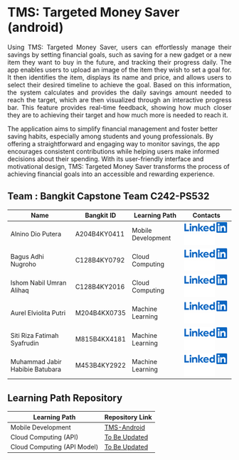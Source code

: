 # TMS: Targeted Money Saver (android)

<p align="justify">
Using TMS: Targeted Money Saver, users can effortlessly manage their savings by setting financial goals, such as saving for a new gadget or a new item they want to buy in the future, and tracking their progress daily. The app enables users to upload an image of the item they wish to set a goal for. It then identifies the item, displays its name and price, and allows users to select their desired timeline to achieve the goal. Based on this information, the system calculates and provides the daily savings amount needed to reach the target, which are then visualized through an interactive progress bar. This feature provides real-time feedback, showing how much closer they are to achieving their target and how much more is needed to reach it.

The application aims to simplify financial management and foster better saving habits, especially among students and young professionals. By offering a straightforward and engaging way to monitor savings, the app encourages consistent contributions while helping users make informed decisions about their spending. With its user-friendly interface and motivational design, TMS: Targeted Money Saver transforms the process of achieving financial goals into an accessible and rewarding experience.

## Team : Bangkit Capstone Team C242-PS532 

| Name                              | Bangkit ID   | Learning Path      | Contacts |                                                              
| --------------------------------- | ------------ | ------------------ | -------- |
| Alnino Dio Putera       	    | A204B4KY0411 | Mobile Development | [![Alnino Dio Putera](contact/LinkedIn.png)](https://www.linkedin.com/in/alninodp/) [![AlninoDP](contact/Github.png)](https://github.com/AlninoDP)                                                      |
| Bagus Adhi Nugroho      	    | C128B4KY0792 | Cloud Computing    | [![Bagus Adhi Nugroho](contact/LinkedIn.png)](https://www.linkedin.com/in/bagus-adhi-nugroho-1b197524b/) [![Velkh](contact/Github.png)](https://github.com/Velkh)                                   |
| Ishom Nabil Umran Alihaq 	    | C128B4KY2016 | Cloud Computing    | [![Ishom Nabil Umran Alihaq](contact/LinkedIn.png)](https://www.linkedin.com/in/ishom-nabil-22282b315/) [![MoriKaslana](contact/Github.png)](https://github.com/MoriKaslana) |
| Aurel Elviolita Putri    	    | M204B4KX0735 | Machine Learning   | [![Aurel Elviolita Putri](contact/LinkedIn.png)](https://www.linkedin.com/in/aurel-elviolita-putri) [![Aurelviolita](contact/Github.png)](https://github.com/Aurelviolita)                            |
| Siti Riza Fatimah Syafrudin       | M815B4KX4181 | Machine Learning   | [![Siti Riza Fatimah Syafrudin](contact/LinkedIn.png)](https://www.linkedin.com/in/sitirizafatimahs/) [![SitiRizaFs](contact/Github.png)](https://github.com/sitirizafs) 		                   |
| Muhammad Jabir Habibie Batubara   | M453B4KY2922 | Machine Learning   | [![Muhammad Jabir Habibie Batubara](contact/LinkedIn.png)](https://www.linkedin.com/in/muhammadjabirhabibie/) [![SitiRizaFs](contact/Github.png)](https://github.com/Bara67) 		           |

        


## Learning Path Repository

| Learning Path                        | Repository Link    |
| ------------------------------------ | ------------------ |
| Mobile Development                   | [TMS-Android](https://github.com/AlninoDP/Targeted_Money_Saver_TMS)   |
| Cloud Computing (API)                | [To Be Updated]( ) |
| Cloud Computing (API Model)          | [To Be Updated]( ) | 
